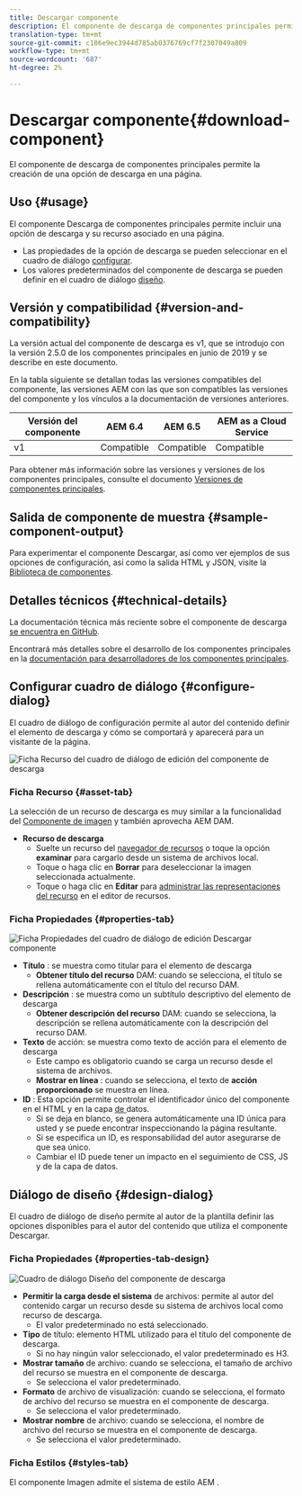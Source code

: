 ```yaml
---
title: Descargar componente
description: El componente de descarga de componentes principales permite la creación de una opción de descarga en una página.
translation-type: tm+mt
source-git-commit: c186e9ec3944d785ab0376769cf7f2307049a809
workflow-type: tm+mt
source-wordcount: '687'
ht-degree: 2%

---
```



# Descargar componente{#download-component}

El componente de descarga de componentes principales permite la creación de una opción de descarga en una página.

## Uso {#usage}

El componente Descarga de componentes principales permite incluir una opción de descarga y su recurso asociado en una página.

* Las propiedades de la opción de descarga se pueden seleccionar en el cuadro de diálogo [configurar](#configure-dialog).
* Los valores predeterminados del componente de descarga se pueden definir en el cuadro de diálogo [diseño](#design-dialog).

## Versión y compatibilidad {#version-and-compatibility}

La versión actual del componente de descarga es v1, que se introdujo con la versión 2.5.0 de los componentes principales en junio de 2019 y se describe en este documento.

En la tabla siguiente se detallan todas las versiones compatibles del componente, las versiones AEM con las que son compatibles las versiones del componente y los vínculos a la documentación de versiones anteriores.

| Versión del componente | AEM 6.4   | AEM 6.5 | AEM as a Cloud Service |
|--- |--- |---|---|
| v1 | Compatible | Compatible | Compatible |

Para obtener más información sobre las versiones y versiones de los componentes principales, consulte el documento [Versiones de componentes principales](/help/versions.md).

## Salida de componente de muestra {#sample-component-output}

Para experimentar el componente Descargar, así como ver ejemplos de sus opciones de configuración, así como la salida HTML y JSON, visite la [Biblioteca de componentes](https://adobe.com/go/aem_cmp_library_download).

## Detalles técnicos {#technical-details}

La documentación técnica más reciente sobre el componente de descarga [se encuentra en GitHub](https://adobe.com/go/aem_cmp_tech_download_v1).

Encontrará más detalles sobre el desarrollo de los componentes principales en la [documentación para desarrolladores de los componentes principales](/help/developing/overview.md).

## Configurar cuadro de diálogo {#configure-dialog}

El cuadro de diálogo de configuración permite al autor del contenido definir el elemento de descarga y cómo se comportará y aparecerá para un visitante de la página.

![Ficha Recurso del cuadro de diálogo de edición del componente de descarga](/help/assets/download-edit-asset.png)

### Ficha Recurso {#asset-tab}

La selección de un recurso de descarga es muy similar a la funcionalidad del [Componente de imagen](image.md) y también aprovecha AEM DAM.

* **Recurso de descarga**
   * Suelte un recurso del [navegador de recursos](https://docs.adobe.com/content/help/en/experience-manager-cloud-service/sites/authoring/fundamentals/environment-tools.html) o toque la opción **examinar** para cargarlo desde un sistema de archivos local.
   * Toque o haga clic en **Borrar** para deseleccionar la imagen seleccionada actualmente.
   * Toque o haga clic en **Editar** para [administrar las representaciones del recurso](https://docs.adobe.com/content/help/en/experience-manager-cloud-service/assets/manage/manage-digital-assets.html) en el editor de recursos.

### Ficha Propiedades {#properties-tab}

![Ficha Propiedades del cuadro de diálogo de edición Descargar componente](/help/assets/download-edit-properties.png)

* **Título** : se muestra como titular para el elemento de descarga
   * **Obtener título del recurso**  DAM: cuando se selecciona, el título se rellena automáticamente con el título del recurso DAM.
* **Descripción** : se muestra como un subtítulo descriptivo del elemento de descarga
   * **Obtener descripción del recurso**  DAM: cuando se selecciona, la descripción se rellena automáticamente con la descripción del recurso DAM.
* **Texto**  de acción: se muestra como texto de acción para el elemento de descarga
   * Este campo es obligatorio cuando se carga un recurso desde el sistema de archivos.
   * **Mostrar en línea** : cuando se selecciona, el texto de  **acción proporcionado** se muestra en línea.
* **ID** : Esta opción permite controlar el identificador único del componente en el HTML y en la capa [ de ](/help/developing/data-layer/overview.md)datos.
   * Si se deja en blanco, se genera automáticamente una ID única para usted y se puede encontrar inspeccionando la página resultante.
   * Si se especifica un ID, es responsabilidad del autor asegurarse de que sea único.
   * Cambiar el ID puede tener un impacto en el seguimiento de CSS, JS y de la capa de datos.

## Diálogo de diseño {#design-dialog}

El cuadro de diálogo de diseño permite al autor de la plantilla definir las opciones disponibles para el autor del contenido que utiliza el componente Descargar.

### Ficha Propiedades {#properties-tab-design}

![Cuadro de diálogo Diseño del componente de descarga](/help/assets/download-design.png)

* **Permitir la carga desde el sistema**  de archivos: permite al autor del contenido cargar un recurso desde su sistema de archivos local como recurso de descarga.
   * El valor predeterminado no está seleccionado.
* **Tipo**  de título: elemento HTML utilizado para el título del componente de descarga.
   * Si no hay ningún valor seleccionado, el valor predeterminado es H3.
* **Mostrar tamaño**  de archivo: cuando se selecciona, el tamaño de archivo del recurso se muestra en el componente de descarga.
   * Se selecciona el valor predeterminado.
* **Formato**  de archivo de visualización: cuando se selecciona, el formato de archivo del recurso se muestra en el componente de descarga.
   * Se selecciona el valor predeterminado.
* **Mostrar nombre**  de archivo: cuando se selecciona, el nombre de archivo del recurso se muestra en el componente de descarga.
   * Se selecciona el valor predeterminado.

### Ficha Estilos {#styles-tab}

El componente Imagen admite el sistema de estilo AEM [](/help/get-started/authoring.md#component-styling).
